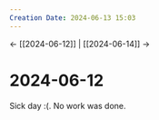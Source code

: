 ```yaml
---
Creation Date: 2024-06-13 15:03
---
```


<- [[2024-06-12]] | [[2024-06-14]]  ->

# 2024-06-12
Sick day :(. No work was done.